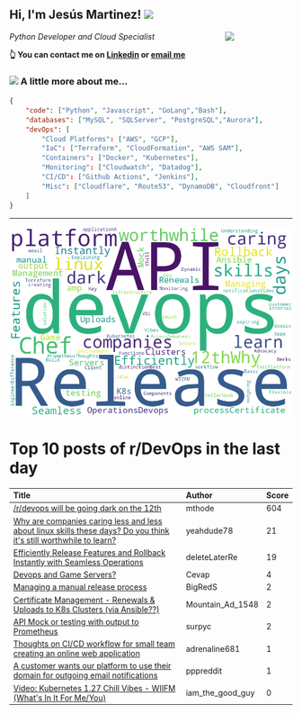 <!--
**jmartinezl/jmartinezl** is a ✨ _special_ ✨ repository because its `README.md` (this file) appears on your GitHub profile.

Here are some ideas to get you started:

- 🔭 I’m currently working on ...
- 🌱 I’m currently learning ...
- 👯 I’m looking to collaborate on ...
- 🤔 I’m looking for help with ...
- 💬 Ask me about ...
- 📫 How to reach me: ...
- 😄 Pronouns: ...
- ⚡ Fun fact: ...
-->

<h2>Hi, I'm Jesús Martinez! <img src="https://media.giphy.com/media/WUlplcMpOCEmTGBtBW/giphy.gif" width="30"> </h2>
<img align='right' src="https://media.giphy.com/media/NytMLKyiaIh6VH9SPm/giphy.gif" width="120">
<p><em>Python Developer and Cloud Specialist
</em></p>

**👆 You can contact me on [Linkedin](https://www.linkedin.com/in/jes%C3%BAs-martinez-2b7b10104/) or [email me](mailto:jesus.mtz.lorenzo@gmail.com)**

### <img src="https://media.giphy.com/media/VgCDAzcKvsR6OM0uWg/giphy.gif" width="50"> A little more about me...  

```json
{
    "code": ["Python", "Javascript", "GoLang","Bash"],
    "databases": ["MySQL", "SQLServer", "PostgreSQL","Aurora"],
    "devOps": [
        "Cloud Platforms": ["AWS", "GCP"],
        "IaC": ["Terraform", "CloudFormation", "AWS SAM"],
        "Containers": ["Docker", "Kubernetes"],
        "Monitoring": ["Cloudwatch", "Datadog"],
        "CI/CD": ["Github Actions", "Jenkins"],
        "Misc": ["Cloudflare", "Route53", "DynamoDB", "Cloudfront"]
    ]
}
```
---

![Wordcloud](./cloud.png)

# Top 10 posts of r/DevOps in the last day

| Title | Author | Score |
|:---|:---|:---|
| [/r/devops will be going dark on the 12th](https://www.reddit.com/r/devops/comments/143jc6m/rdevops_will_be_going_dark_on_the_12th/) | mthode | 604 |
| [Why are companies caring less and less about linux skills these days? Do you think it's still worthwhile to learn?](https://www.reddit.com/r/devops/comments/143x53t/why_are_companies_caring_less_and_less_about/) | yeahdude78 | 21 |
| [Efficiently Release Features and Rollback Instantly with Seamless Operations](https://www.reddit.com/r/devops/comments/143vr12/efficiently_release_features_and_rollback/) | deleteLaterRe | 19 |
| [Devops and Game Servers?](https://www.reddit.com/r/devops/comments/143oedg/devops_and_game_servers/) | Cevap | 4 |
| [Managing a manual release process](https://www.reddit.com/r/devops/comments/143hipw/managing_a_manual_release_process/) | BigRedS | 2 |
| [Certificate Management - Renewals &amp; Uploads to K8s Clusters (via Ansible??)](https://www.reddit.com/r/devops/comments/1446s9d/certificate_management_renewals_uploads_to_k8s/) | Mountain_Ad_1548 | 2 |
| [API Mock or testing with output to Prometheus](https://www.reddit.com/r/devops/comments/14429bu/api_mock_or_testing_with_output_to_prometheus/) | surpyc | 2 |
| [Thoughts on CI/CD workflow for small team creating an online web application](https://www.reddit.com/r/devops/comments/1440toe/thoughts_on_cicd_workflow_for_small_team_creating/) | adrenaline681 | 1 |
| [A customer wants our platform to use their domain for outgoing email notifications](https://www.reddit.com/r/devops/comments/143hrk0/a_customer_wants_our_platform_to_use_their_domain/) | pppreddit | 1 |
| [Video: Kubernetes 1.27 Chill Vibes - WIIFM (What's In It For Me/You)](https://www.reddit.com/r/devops/comments/143duo2/video_kubernetes_127_chill_vibes_wiifm_whats_in/) | iam_the_good_guy | 0 |
